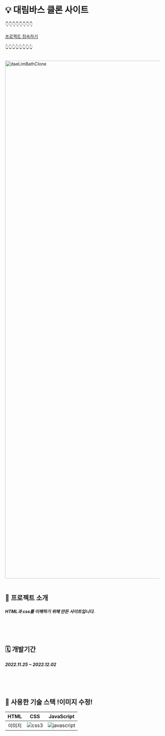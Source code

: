 # 💡 대림바스 클론 사이트

👇👇👇👇👇👇👇👇

[프로젝트 접속하기](https://jumpjoong.github.io/DaeLimClone/index.html)


👆👆👆👆👆👆👆👆

<br/> 

<img width="1680" alt="daeLimBathClone" src="https://github.com/jumpjoong/DaeLimClone/assets/100519998/0209136d-2862-493c-a00f-b8a62654ef94">


<br/>
<br/>


## 📌 프로젝트 소개

<h5>HTML과 css를 이해하기 위해 만든 사이트입니다.

<br/>
<br/>
<br/>
<br/>
<br/>

## 🗓️ 개발기간
<h5>2022.11.25 ~ 2022.12.02

<br/>
<br/>
<br/>
<br/>
<br/>


## 📍 사용한 기술 스택 !이미지 수정!
| HTML | CSS | JavaScript |
|:---:|:---:|:---:|
| 이미지 | ![css3](https://github.com/jumpjoong/DaeLimClone/assets/100519998/6a5333ea-ce74-418e-b087-49bbc6d93c2d) | ![javascript](https://github.com/jumpjoong/DaeLimClone/assets/100519998/e780565a-2c7b-40e9-888b-6f7f2326d2ba)




<br/>
<br/>
